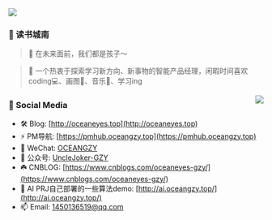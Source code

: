 ![](https://raw.githubusercontent.com/OceanGZY/OceanGZY/main/assets/github-contribution-grid-snake.svg)


### 👋 读书城南
> 🤔 在未来面前，我们都是孩子～

> :orange_book: 一个热衷于探索学习新方向、新事物的智能产品经理，闲暇时间喜欢coding💻、画图🎨、音乐🎵、学习ing


<img align="right" src="https://github-readme-stats-git-masterrstaa-rickstaa/api?username=OcaenEyes&show_icons=true&icon_color=CE1D2D&text_color=718096&bg_color=ffffff&hide_title=true" />

### 👋 Social Media

- 🛠️ Blog: [http://oceaneyes.top](http://oceaneyes.top)
- ⚡ PM导航: [https://pmhub.oceangzy.top](https://pmhub.oceangzy.top)
- 💬 WeChat: [OCEANGZY](https://oceaneyes.top/img/wechatqrcode.jpg)
- 💬 公众号: [UncleJoker-GZY](https://oceaneyes.top/img/wechatgzh.jpeg)
- ☘️ CNBLOG: [https://www.cnblogs.com/oceaneyes-gzy/](https://www.cnblogs.com/oceaneyes-gzy/)
- 🌱 AI PRJ自己部署的一些算法demo: [http://ai.oceangzy.top/](http://ai.oceangzy.top/)
- 📫 Email: 1450136519@qq.com






<!--
**OcaenEyes/OcaenEyes** is a ✨ _special_ ✨ repository because its `README.md` (this file) appears on your GitHub profile.

Here are some ideas to get you started:
- :hammer: Creator of applications and frameworks
- :ram: Founder the ObjCCN
- :meat_on_bone: Meat lover
- 🔭 I’m currently working on ...
- 🌱 I’m currently learning ...
- 👯 I’m looking to collaborate on ...
- 🤔 I’m looking for help with ...
- 💬 Ask me about ...
- 📫 How to reach me: ...
- 😄 Pronouns: ...
- ⚡ Fun fact: ...
-->
